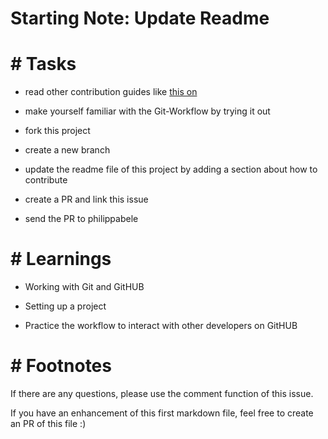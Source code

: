 # Starting Note: Update Readme

# # Tasks

- read other contribution guides like [this on](https://github.com/philippabele/nursing-home-volunteer/blob/main/CONTRIBUTING.md#getting-started)

- make yourself familiar with the Git-Workflow by trying it out

- fork this project
 
- create a new branch

- update the readme file of this project by adding a section about how to contribute

- create a PR and link this issue

- send the PR to philippabele

# # Learnings

- Working with Git and GitHUB

- Setting up a project

- Practice the workflow to interact with other developers on GitHUB

# # Footnotes

If there are any questions, please use the comment function of this issue.

If you have an enhancement of this first markdown file, feel free to create an PR of this file :)
